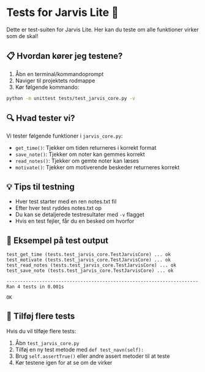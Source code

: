 # Tests for Jarvis Lite 🧪

Dette er test-suiten for Jarvis Lite. Her kan du teste om alle funktioner virker som de skal!

## 📋 Hvordan kører jeg testene?

1. Åbn en terminal/kommandoprompt
2. Naviger til projektets rodmappe
3. Kør følgende kommando:

```bash
python -m unittest tests/test_jarvis_core.py -v
```

## 🔍 Hvad tester vi?

Vi tester følgende funktioner i `jarvis_core.py`:

- `get_time()`: Tjekker om tiden returneres i korrekt format
- `save_note()`: Tjekker om noter kan gemmes korrekt
- `read_notes()`: Tjekker om gemte noter kan læses
- `motivate()`: Tjekker om motiverende beskeder returneres korrekt

## 💡 Tips til testning

- Hver test starter med en ren notes.txt fil
- Efter hver test ryddes notes.txt op
- Du kan se detaljerede testresultater med `-v` flagget
- Hvis en test fejler, får du en besked om hvorfor

## 🚀 Eksempel på test output

```
test_get_time (tests.test_jarvis_core.TestJarvisCore) ... ok
test_motivate (tests.test_jarvis_core.TestJarvisCore) ... ok
test_read_notes (tests.test_jarvis_core.TestJarvisCore) ... ok
test_save_note (tests.test_jarvis_core.TestJarvisCore) ... ok

----------------------------------------------------------------------
Ran 4 tests in 0.001s

OK
```

## 📝 Tilføj flere tests

Hvis du vil tilføje flere tests:
1. Åbn `test_jarvis_core.py`
2. Tilføj en ny test metode med `def test_navn(self):`
3. Brug `self.assertTrue()` eller andre assert metoder til at teste
4. Kør testene igen for at se om de virker 